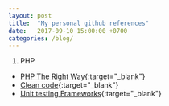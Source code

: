 ```yaml
---
layout: post
title:  "My personal github references"
date:   2017-09-10 15:00:00 +0700
categories: /blog/
---
```

1. PHP
* [PHP The Right Way](https://github.com/codeguy/php-the-right-way){:target="_blank"}
* [Clean code](https://github.com/jupeter/clean-code-php/){:target="_blank"}
* [Unit testing Frameworks](https://github.com/sebastianbergmann/phpunit){:target="_blank"}
